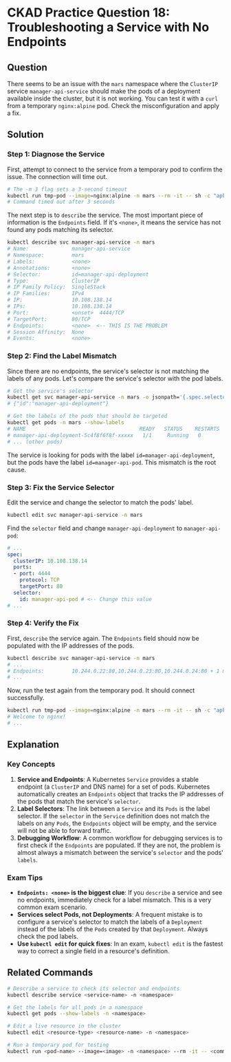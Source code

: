 # CKAD Practice Question 18: Troubleshooting a Service with No Endpoints

## Question
There seems to be an issue with the `mars` namespace where the `ClusterIP` service `manager-api-service` should make the pods of a deployment available inside the cluster, but it is not working. You can test it with a `curl` from a temporary `nginx:alpine` pod. Check the misconfiguration and apply a fix.

## Solution

### Step 1: Diagnose the Service
First, attempt to connect to the service from a temporary pod to confirm the issue. The connection will time out.

```bash
# The -m 3 flag sets a 3-second timeout
kubectl run tmp-pod --image=nginx:alpine -n mars --rm -it -- sh -c "apk add --no-cache curl && curl -m 3 http://manager-api-service:4444"
# Command timed out after 3 seconds
```

The next step is to `describe` the service. The most important piece of information is the `Endpoints` field. If it's `<none>`, it means the service has not found any pods matching its selector.

```bash
kubectl describe svc manager-api-service -n mars
# Name:              manager-api-service
# Namespace:         mars
# Labels:            <none>
# Annotations:       <none>
# Selector:          id=manager-api-deployment
# Type:              ClusterIP
# IP Family Policy:  SingleStack
# IP Families:       IPv4
# IP:                10.108.138.14
# IPs:               10.108.138.14
# Port:              <unset>  4444/TCP
# TargetPort:        80/TCP
# Endpoints:         <none>  <-- THIS IS THE PROBLEM
# Session Affinity:  None
# Events:            <none>
```

### Step 2: Find the Label Mismatch
Since there are no endpoints, the service's selector is not matching the labels of any pods. Let's compare the service's selector with the pod labels.

```bash
# Get the service's selector
kubectl get svc manager-api-service -n mars -o jsonpath='{.spec.selector}'
# {"id":"manager-api-deployment"}

# Get the labels of the pods that should be targeted
kubectl get pods -n mars --show-labels
# NAME                                     READY   STATUS    RESTARTS   AGE   LABELS
# manager-api-deployment-5c4f8f6f8f-xxxxx   1/1     Running   0          10m   id=manager-api-pod,pod-template-hash=...
# ... (other pods)
```
The service is looking for pods with the label `id=manager-api-deployment`, but the pods have the label `id=manager-api-pod`. This mismatch is the root cause.

### Step 3: Fix the Service Selector
Edit the service and change the selector to match the pods' label.

```bash
kubectl edit svc manager-api-service -n mars
```

Find the `selector` field and change `manager-api-deployment` to `manager-api-pod`:
```yaml
# ...
spec:
  clusterIP: 10.108.138.14
  ports:
  - port: 4444
    protocol: TCP
    targetPort: 80
  selector:
    id: manager-api-pod # <-- Change this value
# ...
```

### Step 4: Verify the Fix
First, `describe` the service again. The `Endpoints` field should now be populated with the IP addresses of the pods.

```bash
kubectl describe svc manager-api-service -n mars
# ...
# Endpoints:         10.244.0.22:80,10.244.0.23:80,10.244.0.24:80 + 1 more...
# ...
```

Now, run the test again from the temporary pod. It should connect successfully.
```bash
kubectl run tmp-pod --image=nginx:alpine -n mars --rm -it -- sh -c "apk add --no-cache curl && curl http://manager-api-service:4444"
# Welcome to nginx!
# ...
```

## Explanation

### Key Concepts
1.  **Service and Endpoints**: A Kubernetes `Service` provides a stable endpoint (a `ClusterIP` and DNS name) for a set of pods. Kubernetes automatically creates an `Endpoints` object that tracks the IP addresses of the pods that match the service's `selector`.
2.  **Label Selectors**: The link between a `Service` and its `Pods` is the label selector. If the `selector` in the `Service` definition does not match the labels on any `Pods`, the `Endpoints` object will be empty, and the service will not be able to forward traffic.
3.  **Debugging Workflow**: A common workflow for debugging services is to first check if the `Endpoints` are populated. If they are not, the problem is almost always a mismatch between the service's `selector` and the pods' `labels`.

### Exam Tips
-   **`Endpoints: <none>` is the biggest clue**: If you `describe` a service and see no endpoints, immediately check for a label mismatch. This is a very common exam scenario.
-   **Services select Pods, not Deployments**: A frequent mistake is to configure a service's selector to match the labels of a `Deployment` instead of the labels of the `Pods` created by that `Deployment`. Always check the pod labels.
-   **Use `kubectl edit` for quick fixes**: In an exam, `kubectl edit` is the fastest way to correct a single field in a resource's definition.

## Related Commands
```bash
# Describe a service to check its selector and endpoints
kubectl describe service <service-name> -n <namespace>

# Get the labels for all pods in a namespace
kubectl get pods --show-labels -n <namespace>

# Edit a live resource in the cluster
kubectl edit <resource-type> <resource-name> -n <namespace>

# Run a temporary pod for testing
kubectl run <pod-name> --image=<image> -n <namespace> --rm -it -- <command>
```
